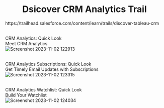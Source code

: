 <h1 align=center> Dsicover CRM Analytics Trail </h1>
https://trailhead.salesforce.com/content/learn/trails/discover-tableau-crm <br><br>

CRM Analytics: Quick Look <br>
Meet CRM Analytics <br>
![Screenshot 2023-11-02 122913](https://github.com/HargunaniHarsha/Customer-Relationship-Management/assets/90439153/f8f9d66f-f9b6-48af-8562-bfc84ab701d9)
<br><br>

CRM Analytics Subscriptions: Quick Look <br>
Get Timely Email Updates with Subscriptions <br>
![Screenshot 2023-11-02 123315](https://github.com/HargunaniHarsha/Customer-Relationship-Management/assets/90439153/1f7e3cce-f978-4a93-a4d0-08e662ba8097)
<br><br>

CRM Analytics Watchlist: Quick Look <br>
Build Your Watchlist <br>
![Screenshot 2023-11-02 124034](https://github.com/HargunaniHarsha/Customer-Relationship-Management/assets/90439153/0c9562a8-d6fc-4b10-a584-1692e1f3a141)
<br>
